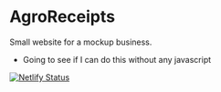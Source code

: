 # AgroReceipts
Small website for a mockup business.
- Going to see if I can do this without any javascript

[![Netlify Status](https://api.netlify.com/api/v1/badges/bd2b3b83-665b-4e55-afbb-714a959b6c1f/deploy-status)](https://app.netlify.com/sites/sharp-aryabhata-371db3/deploys)
